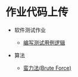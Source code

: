 # 作业代码上传

* 软件测试作业
  - [编写测试用例逻辑](Software%20Testing)

* 算法
  - [蛮力法(Brute Force)](Algorithms/Brute_Force)
